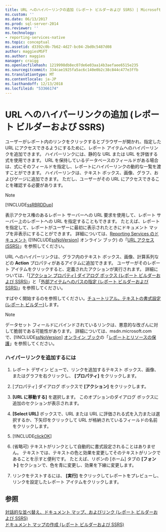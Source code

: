 ```yaml
---
title: URL へのハイパーリンクの追加 (レポート ビルダーおよび SSRS) | Microsoft Docs
ms.custom: ''
ms.date: 06/13/2017
ms.prod: sql-server-2014
ms.reviewer: ''
ms.technology:
- reporting-services-native
ms.topic: conceptual
ms.assetid: d3392c0b-7b62-4d27-bc04-2bd0c5487d08
author: maggiesMSFT
ms.author: maggies
manager: craigg
ms.openlocfilehash: 1219998db8ec07de6e03aa14b3aefaee6515e235
ms.sourcegitcommit: 334cae1925fa5ac6c140e0b2c38c844c477e3ffb
ms.translationtype: MT
ms.contentlocale: ja-JP
ms.lasthandoff: 12/13/2018
ms.locfileid: "53366174"
---
```

# <a name="add-a-hyperlink-to-a-url-report-builder-and-ssrs"></a>URL へのハイパーリンクの追加 (レポート ビルダーおよび SSRS)
  ユーザーがレポート内のリンクをクリックするとブラウザーが開かれ、指定した URL にアクセスできるようにするために、レポート アイテムへのハイパーリンクを追加できます。 ハイパーリンクには、静的な URL または URL を評価する式を使用できます。 URL を保持しているデータベースのフィールドがある場合は、式にそのフィールドを指定し、レポートにハイパーリンクの動的な一覧を渡すことができます。 ハイパーリンクは、テキスト ボックス、画像、グラフ、およびゲージに追加できます。 ただし、ユーザーがその URL にアクセスできることを確認する必要があります。  
  
> [!NOTE]  
>  [!INCLUDE[ssRBRDDup](../../includes/ssrbrddup-md.md)]  
  
 表示アクセス権のあるレポート サーバーへの URL 要求を使用して、レポート サーバー上のレポートへの URL を指定することもできます。 たとえば、レポートを指定して、レポートがユーザーに最初に表示されたときにドキュメント マップを非表示にすることができます。 詳細については、[Reporting Services のドキュメント](https://go.microsoft.com/fwlink/?linkid=121312) ([!INCLUDE[ssNoVersion](../../includes/ssnoversion-md.md)] オンライン ブック) の「[URL アクセス &#40;SSRS&#41;](../url-access-ssrs.md)」を参照してください。  
  
 URL へのハイパーリンクは、グラフ内のテキスト ボックス、画像、計算系列などの **Action** プロパティがあるアイテムに追加できます。 ユーザーがそのレポート アイテムをクリックすると、定義されたアクションが実行されます。 詳細については、「[[アクション プロパティ] ダイアログ ボックス &#40;レポート ビルダーおよび SSRS&#41;](../action-properties-dialog-box-report-builder-and-ssrs.md)」と「[外部アイテムへのパスの指定 &#40;レポート ビルダーおよび SSRS&#41;](specifying-paths-to-external-items-report-builder-and-ssrs.md)」を参照してください。  
  
 すばやく開始するのを参照してください。[チュートリアル。テキストの書式設定&#40;レポート ビルダー&#41;](../tutorial-format-text-report-builder.md)します。  
  
> [!NOTE]  
>  データセット フィールドにバインドされているリンクは、悪意的な改ざんに対して脆弱である可能性があります。 詳細については、msdn.microsoft.com で、[!INCLUDE[ssNoVersion](../../includes/ssnoversion-md.md)] [オンライン ブック](https://go.microsoft.com/fwlink/?LinkId=154888)の「[レポートとリソースの保護](../security/secure-reports-and-resources.md)」を参照してください。  
  
### <a name="to-add-a-hyperlink"></a>ハイパーリンクを追加するには  
  
1.  レポート デザイン ビューで、リンクを追加するテキスト ボックス、画像、またはグラフを右クリックし、 **[プロパティ]** をクリックします。  
  
2.  [プロパティ] ダイアログ ボックスで **[アクション]** をクリックします。  
  
3.  **[URL に移動する]** を選択します。 このオプションのダイアログ ボックスに追加のセクションが表示されます。  
  
4.  **[Select URL]** ボックスで、URL または URL に評価される式を入力または選択するか、下矢印をクリックして URL が格納されているフィールドの名前をクリックします。  
  
5.  [!INCLUDE[clickOK](../../includes/clickok-md.md)]  
  
6.  (省略可) テキストがリンクとして自動的に書式設定されることはありません。 テキストでは、テキストの色と効果を変更してそのテキストがリンクであることを示すと便利です。 たとえば、リボンの [ホーム] タブの **[フォント]** セクションで、色を青に変更し、効果を下線に変更します。  
  
7.  リンクをテストするには、 **[実行]** をクリックしてレポートをプレビューし、リンクを設定したレポート アイテムをクリックします。  
  
## <a name="see-also"></a>参照  
 [対話的な並べ替え、ドキュメント マップ、およびリンク &#40;レポート ビルダーおよび SSRS&#41;](interactive-sort-document-maps-and-links-report-builder-and-ssrs.md)   
 [ドキュメント マップの作成 &#40;レポート ビルダーおよび SSRS&#41;](create-a-document-map-report-builder-and-ssrs.md)  
  
  
